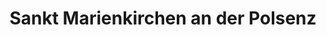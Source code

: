 ---
title: Sankt Marienkirchen an der Polsenz
url: /sankt-marienkirchen-an-der-polsenz/
latitude: 48.263
longitude: 13.93
---